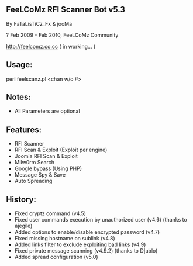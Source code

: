 ## FeeLCoMz RFI Scanner Bot v5.3             
 By FaTaLisTiCz_Fx & jooMa    
 
 ? Feb 2009 - Feb 2010, FeeLCoMz Community 
 
 http://feelcomz.co.cc ( in working... )   

## Usage:                                           
   perl feelscanz.pl <chan w/o #> <server> <port> 
## Notes:                                           
 + All Parameters are optional                    
                                                  
## Features:                                        
 + RFI Scanner                                    
 + RFI Scan & Exploit (Exploit per engine)        
 + Joomla RFI Scan & Exploit                      
 + Milw0rm Search                                 
 + Google bypass (Using PHP)                      
 + Message Spy & Save                             
 + Auto Spreading                                 

## History:
 + Fixed cryptz command (v4.5)
 + Fixed user commands execution by unauthorized user (v4.6) (thanks to ajegile)
 + Added options to enable/disable encrypted password (v4.7)
 + Fixed missing hostname on sublink (v4.8)
 + Added links filter to exclude exploiting bad links (v4.9)
 + Fixed private message scanning (v4.9.2) (thanks to D|ablo)
 + Added spread configuration (v5.0)